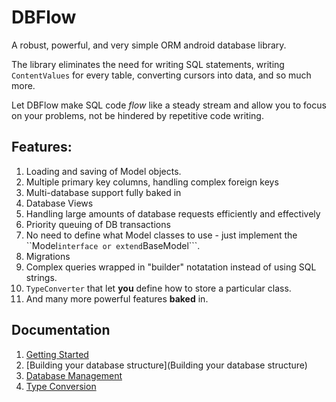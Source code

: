 DBFlow
======

A robust, powerful, and very simple ORM android database library.

The library eliminates the need for writing SQL statements, writing ``ContentValues`` for every table, converting cursors into data, and so much more. 

Let DBFlow make SQL code _flow_ like a steady stream and allow you to focus on your problems, not be hindered by repetitive code writing. 

## Features:

1. Loading and saving of Model objects. 
2. Multiple primary key columns, handling complex foreign keys
3. Multi-database support fully baked in
4. Database Views
5. Handling large amounts of database requests efficiently and effectively
6. Priority queuing of DB transactions
7. No need to define what Model classes to use - just implement the ``Model``` interface or extend ```BaseModel```.
8. Migrations
9. Complex queries wrapped in "builder" notatation instead of using SQL strings.
10. ```TypeConverter``` that let **you** define how to store a particular class.
11. And many more powerful features **baked** in.

## Documentation

1. [Getting Started](https://github.com/agrosner/DBFlow/wiki/Getting-Started)
2. [Building your database structure](Building your database structure)
3. [Database Management](https://github.com/agrosner/DBFlow/wiki/dbmanagement)
4. [Type Conversion](https://github.com/agrosner/DBFlow/wiki/typeconverters)
